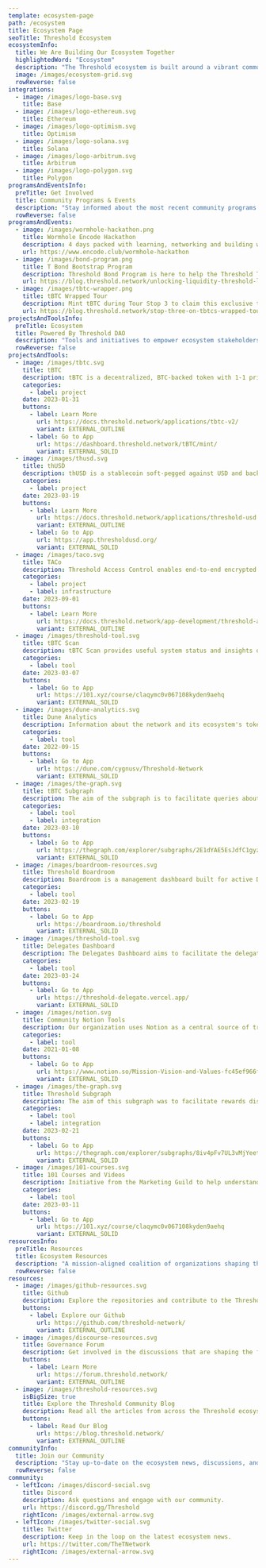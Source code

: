 ```yaml
---
template: ecosystem-page
path: /ecosystem
title: Ecosystem Page
seoTitle: Threshold Ecosystem
ecosystemInfo:
  title: We Are Building Our Ecosystem Together
  highlightedWord: "Ecosystem"
  description: "The Threshold ecosystem is built around a vibrant community of users, developers, designers, and educators."
  image: /images/ecosystem-grid.svg
  rowReverse: false
integrations:
  - image: /images/logo-base.svg
    title: Base
  - image: /images/logo-ethereum.svg
    title: Ethereum
  - image: /images/logo-optimism.svg
    title: Optimism
  - image: /images/logo-solana.svg
    title: Solana
  - image: /images/logo-arbitrum.svg
    title: Arbitrum
  - image: /images/logo-polygon.svg
    title: Polygon
programsAndEventsInfo:
  preTitle: Get Involved
  title: Community Programs & Events
  description: "Stay informed about the most recent community programs and events."
  rowReverse: false
programsAndEvents:
  - image: /images/wormhole-hackathon.png
    title: Wormhole Encode Hackathon
    description: 4 days packed with learning, networking and building with Wormhole at the Encode Club Hacker House.
    url: https://www.encode.club/wormhole-hackathon
  - image: /images/bond-program.png
    title: T Bond Bootstrap Program
    description: Threshold Bond Program is here to help the Threshold Treasury Guild continue to grow tBTC liquidity.
    url: https://blog.threshold.network/unlocking-liquidity-threshold-launches-bond-program-with-bond-protocol/
  - image: /images/tbtc-wrapper.png
    title: tBTC Wrapped Tour
    description: Mint tBTC during Tour Stop 3 to claim this exclusive tBTC Wrapped Tour Arbitrum OAT!
    url: https://blog.threshold.network/stop-three-on-tbtcs-wrapped-tour-kicks-off-with-an-arbitrum-integration-and-a-new-galxe-oat/
projectsAndToolsInfo:
  preTitle: Ecosystem
  title: Powered By Threshold DAO
  description: "Tools and initiatives to empower ecosystem stakeholders. "
  rowReverse: false
projectsAndTools:
  - image: /images/tbtc.svg
    title: tBTC
    description: tBTC is a decentralized, BTC-backed token with 1-1 price peg to Bitcoin. It allows holders to use Bitcoin on DeFi.
    categories:
      - label: project
    date: 2023-01-31
    buttons:
      - label: Learn More
        url: https://docs.threshold.network/applications/tbtc-v2/
        variant: EXTERNAL_OUTLINE
      - label: Go to App
        url: https://dashboard.threshold.network/tBTC/mint/
        variant: EXTERNAL_SOLID
  - image: /images/thusd.svg
    title: thUSD
    description: thUSD is a stablecoin soft-pegged against USD and backed by ETH and tBTC as collaterals.
    categories:
      - label: project
    date: 2023-03-19
    buttons:
      - label: Learn More
        url: https://docs.threshold.network/applications/threshold-usd
        variant: EXTERNAL_OUTLINE
      - label: Go to App
        url: https://app.thresholdusd.org/
        variant: EXTERNAL_SOLID
  - image: /images/taco.svg
    title: TACo
    description: Threshold Access Control enables end-to-end encrypted data sharing and communication.
    categories:
      - label: project
      - label: infrastructure
    date: 2023-09-01
    buttons:
      - label: Learn More
        url: https://docs.threshold.network/app-development/threshold-access-control-tac
        variant: EXTERNAL_OUTLINE
  - image: /images/threshold-tool.svg
    title: tBTC Scan
    description: tBTC Scan provides useful system status and insights on the network, including deposits and redeems.
    categories:
      - label: tool
    date: 2023-03-07
    buttons:
      - label: Go to App
        url: https://101.xyz/course/claqymc0v067108kyden9aehq
        variant: EXTERNAL_SOLID
  - image: /images/dune-analytics.svg
    title: Dune Analytics
    description: Information about the network and its ecosystem's tokens can be queried on Dune Analytics.
    categories:
      - label: tool
    date: 2022-09-15
    buttons:
      - label: Go to App
        url: https://dune.com/cygnusv/Threshold-Network
        variant: EXTERNAL_SOLID
  - image: /images/the-graph.svg
    title: tBTC Subgraph
    description: The aim of the subgraph is to facilitate queries about the T token and Threshold's Network DAO governance.
    categories:
      - label: tool
      - label: integration
    date: 2023-03-10
    buttons:
      - label: Go to App
        url: https://thegraph.com/explorer/subgraphs/2E1dYAE5EsJdfC1gyzp98hHPPCxSoX2TSoBivzFto47b?view=Overview&chain=mainnet
        variant: EXTERNAL_SOLID
  - image: /images/boardroom-resources.svg
    title: Threshold Boardroom
    description: Boardroom is a management dashboard built for active DAO participants and stakeholders.
    categories:
      - label: tool
    date: 2023-02-19
    buttons:
      - label: Go to App
        url: https://boardroom.io/threshold
        variant: EXTERNAL_SOLID
  - image: /images/threshold-tool.svg
    title: Delegates Dashboard
    description: The Delegates Dashboard aims to facilitate the delegation of voting power to our delegates.
    categories:
      - label: tool
    date: 2023-03-24
    buttons:
      - label: Go to App
        url: https://threshold-delegate.vercel.app/
        variant: EXTERNAL_SOLID
  - image: /images/notion.svg
    title: Community Notion Tools
    description: Our organization uses Notion as a central source of truth for the different DAO groups of work and guilds.
    categories:
      - label: tool
    date: 2021-01-08
    buttons:
      - label: Go to App
        url: https://www.notion.so/Mission-Vision-and-Values-fc45ef966f9747fd911a14cf0a2a82c2
        variant: EXTERNAL_SOLID
  - image: /images/the-graph.svg
    title: Threshold Subgraph
    description: The aim of this subgraph was to facilitate rewards distribution and queries about the T token.
    categories:
      - label: tool
      - label: integration
    date: 2023-02-21
    buttons:
      - label: Go to App
        url: https://thegraph.com/explorer/subgraphs/8iv4pFv7UL3vMjYeetmFCKD9Mg2V4d1S2rapQXo8fRq5?view=Overview&chain=mainnet
        variant: EXTERNAL_SOLID
  - image: /images/101-courses.svg
    title: 101 Courses and Videos
    description: Initiative from the Marketing Guild to help understand better the technologies around our products.
    categories:
      - label: tool
    date: 2023-03-11
    buttons:
      - label: Go to App
        url: https://101.xyz/course/claqymc0v067108kyden9aehq
        variant: EXTERNAL_SOLID
resourcesInfo:
  preTitle: Resources
  title: Ecosystem Resources
  description: "A mission-aligned coalition of organizations shaping the future of web3."
  rowReverse: false
resources:
  - image: /images/github-resources.svg
    title: Github
    description: Explore the repositories and contribute to the Threshold ecosystem.
    buttons:
      - label: Explore our Github
        url: https://github.com/threshold-network/
        variant: EXTERNAL_OUTLINE
  - image: /images/discourse-resources.svg
    title: Governance Forum
    description: Get involved in the discussions that are shaping the future of the Threshold ecosystem.
    buttons:
      - label: Learn More
        url: https://forum.threshold.network/
        variant: EXTERNAL_OUTLINE
  - image: /images/threshold-resources.svg
    isBigSize: true
    title: Explore the Threshold Community Blog
    description: Read all the articles from across the Threshold ecosystem.
    buttons:
      - label: Read Our Blog
        url: https://blog.threshold.network/
        variant: EXTERNAL_OUTLINE
communityInfo:
  title: Join our Community
  description: "Stay up-to-date on the ecosystem news, discussions, and community events."
  rowReverse: false
community:
  - leftIcon: /images/discord-social.svg
    title: Discord
    description: Ask questions and engage with our community.
    url: https://discord.gg/Threshold
    rightIcon: /images/external-arrow.svg
  - leftIcon: /images/twitter-social.svg
    title: Twitter
    description: Keep in the loop on the latest ecosystem news.
    url: https://twitter.com/TheTNetwork
    rightIcon: /images/external-arrow.svg
---
```

